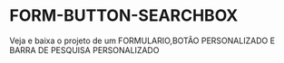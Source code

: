 # FORM-BUTTON-SEARCHBOX
Veja e baixa o projeto de um FORMULARIO,BOTÃO PERSONALIZADO E BARRA DE PESQUISA PERSONALIZADO
